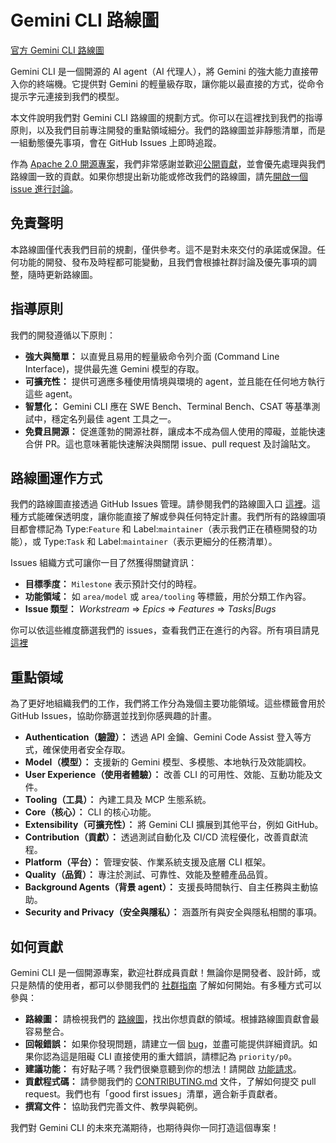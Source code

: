 # Gemini CLI 路線圖

[官方 Gemini CLI 路線圖](https://github.com/orgs/google-gemini/projects/11/)

Gemini CLI 是一個開源的 AI agent（AI 代理人），將 Gemini 的強大能力直接帶入你的終端機。它提供對 Gemini 的輕量級存取，讓你能以最直接的方式，從命令提示字元連接到我們的模型。

本文件說明我們對 Gemini CLI 路線圖的規劃方式。你可以在這裡找到我們的指導原則，以及我們目前專注開發的重點領域細分。我們的路線圖並非靜態清單，而是一組動態優先事項，會在 GitHub Issues 上即時追蹤。

作為 [Apache 2.0 開源專案](https://github.com/google-gemini/gemini-cli?tab=Apache-2.0-1-ov-file#readme)，我們非常感謝並歡迎[公開貢獻](https://github.com/google-gemini/gemini-cli/blob/main/CONTRIBUTING.md)，並會優先處理與我們路線圖一致的貢獻。如果你想提出新功能或修改我們的路線圖，請先[開啟一個 issue 進行討論](https://github.com/google-gemini/gemini-cli/issues/new/choose)。

## 免責聲明

本路線圖僅代表我們目前的規劃，僅供參考。這不是對未來交付的承諾或保證。任何功能的開發、發布及時程都可能變動，且我們會根據社群討論及優先事項的調整，隨時更新路線圖。

## 指導原則

我們的開發遵循以下原則：

- **強大與簡單：** 以直覺且易用的輕量級命令列介面 (Command Line Interface)，提供最先進 Gemini 模型的存取。
- **可擴充性：** 提供可適應多種使用情境與環境的 agent，並且能在任何地方執行這些 agent。
- **智慧化：** Gemini CLI 應在 SWE Bench、Terminal Bench、CSAT 等基準測試中，穩定名列最佳 agent 工具之一。
- **免費且開源：** 促進蓬勃的開源社群，讓成本不成為個人使用的障礙，並能快速合併 PR。這也意味著能快速解決與關閉 issue、pull request 及討論貼文。

## 路線圖運作方式

我們的路線圖直接透過 GitHub Issues 管理。請參閱我們的路線圖入口 [這裡](https://github.com/google-gemini/gemini-cli/issues/4191)。這種方式能確保透明度，讓你能直接了解或參與任何特定計畫。我們所有的路線圖項目都會標記為 Type:`Feature` 和 Label:`maintainer`（表示我們正在積極開發的功能），或 Type:`Task` 和 Label:`maintainer`（表示更細分的任務清單）。

Issues 組織方式可讓你一目了然獲得關鍵資訊：

- **目標季度：** `Milestone` 表示預計交付的時程。
- **功能領域：** 如 `area/model` 或 `area/tooling` 等標籤，用於分類工作內容。
- **Issue 類型：** _Workstream_ => _Epics_ => _Features_ => _Tasks|Bugs_

你可以依這些維度篩選我們的 issues，查看我們正在進行的內容。所有項目請見[這裡](https://github.com/orgs/google-gemini/projects/11/views/19)

## 重點領域

為了更好地組織我們的工作，我們將工作分為幾個主要功能領域。這些標籤會用於 GitHub Issues，協助你篩選並找到你感興趣的計畫。

- **Authentication（驗證）：** 透過 API 金鑰、Gemini Code Assist 登入等方式，確保使用者安全存取。
- **Model（模型）：** 支援新的 Gemini 模型、多模態、本地執行及效能調校。
- **User Experience（使用者體驗）：** 改善 CLI 的可用性、效能、互動功能及文件。
- **Tooling（工具）：** 內建工具及 MCP 生態系統。
- **Core（核心）：** CLI 的核心功能。
- **Extensibility（可擴充性）：** 將 Gemini CLI 擴展到其他平台，例如 GitHub。
- **Contribution（貢獻）：** 透過測試自動化及 CI/CD 流程優化，改善貢獻流程。
- **Platform（平台）：** 管理安裝、作業系統支援及底層 CLI 框架。
- **Quality（品質）：** 專注於測試、可靠性、效能及整體產品品質。
- **Background Agents（背景 agent）：** 支援長時間執行、自主任務與主動協助。
- **Security and Privacy（安全與隱私）：** 涵蓋所有與安全與隱私相關的事項。

## 如何貢獻

Gemini CLI 是一個開源專案，歡迎社群成員貢獻！無論你是開發者、設計師，或只是熱情的使用者，都可以參閱我們的 [社群指南](https://github.com/google-gemini/gemini-cli/blob/main/CONTRIBUTING.md) 了解如何開始。有多種方式可以參與：

- **路線圖：** 請檢視我們的 [路線圖](https://github.com/google-gemini/gemini-cli/issues/4191)，找出你想貢獻的領域。根據路線圖貢獻會最容易整合。
- **回報錯誤：** 如果你發現問題，請建立一個 [bug](https://github.com/google-gemini/gemini-cli/issues/new?template=bug_report.yml)，並盡可能提供詳細資訊。如果你認為這是阻礙 CLI 直接使用的重大錯誤，請標記為 `priority/p0`。
- **建議功能：** 有好點子嗎？我們很樂意聽到你的想法！請開啟 [功能請求](https://github.com/google-gemini/gemini-cli/issues/new?template=feature_request.yml)。
- **貢獻程式碼：** 請參閱我們的 [CONTRIBUTING.md](https://github.com/google-gemini/gemini-cli/blob/main/CONTRIBUTING.md) 文件，了解如何提交 pull request。我們也有「good first issues」清單，適合新手貢獻者。
- **撰寫文件：** 協助我們完善文件、教學與範例。

我們對 Gemini CLI 的未來充滿期待，也期待與你一同打造這個專案！
